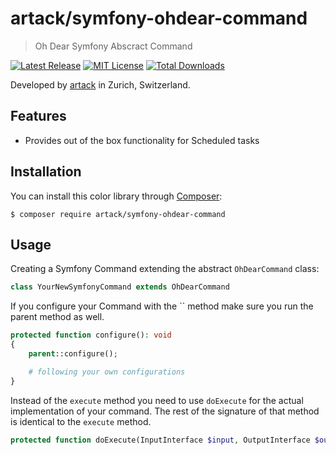 artack/symfony-ohdear-command
============

> Oh Dear Symfony Abscract Command


[![Latest Release](https://img.shields.io/packagist/v/artack/symfony-ohdear-command.svg)](https://packagist.org/packages/artack/symfony-ohdear-command)
[![MIT License](https://img.shields.io/packagist/l/artack/symfony-ohdear-command.svg)](http://opensource.org/licenses/MIT)
[![Total Downloads](https://img.shields.io/packagist/dt/artack/symfony-ohdear-command.svg)](https://packagist.org/packages/artack/symfony-ohdear-command)

Developed by [artack](https://www.artack.ch) in Zurich, Switzerland.


Features
--------

- Provides out of the box functionality for Scheduled tasks


Installation
------------

You can install this color library through [Composer](https://getcomposer.org):

```shell
$ composer require artack/symfony-ohdear-command
```

Usage
-----
Creating a Symfony Command extending the abstract `OhDearCommand` class:
```php
class YourNewSymfonyCommand extends OhDearCommand
```

If you configure your Command with the `` method make sure you run the parent method as well.
```php
protected function configure(): void
{
    parent::configure();

    # following your own configurations
}
```

Instead of the `execute` method you need to use `doExecute` for the actual implementation of your command. The rest of the signature of that method is identical to the `execute` method.
```php
protected function doExecute(InputInterface $input, OutputInterface $output): int {...}
```

